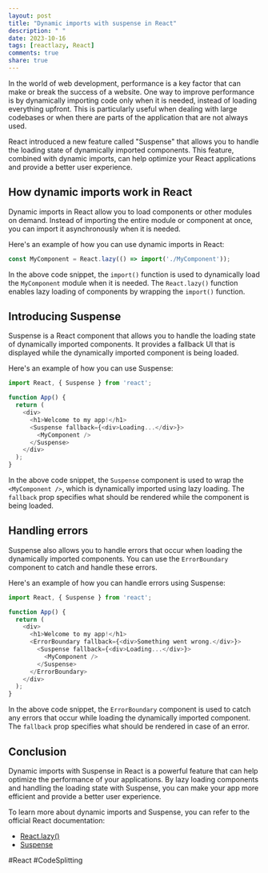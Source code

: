 ```yaml
---
layout: post
title: "Dynamic imports with suspense in React"
description: " "
date: 2023-10-16
tags: [reactlazy, React]
comments: true
share: true
---
```


In the world of web development, performance is a key factor that can make or break the success of a website. One way to improve performance is by dynamically importing code only when it is needed, instead of loading everything upfront. This is particularly useful when dealing with large codebases or when there are parts of the application that are not always used.

React introduced a new feature called "Suspense" that allows you to handle the loading state of dynamically imported components. This feature, combined with dynamic imports, can help optimize your React applications and provide a better user experience.

## How dynamic imports work in React

Dynamic imports in React allow you to load components or other modules on demand. Instead of importing the entire module or component at once, you can import it asynchronously when it is needed.

Here's an example of how you can use dynamic imports in React:

```javascript
const MyComponent = React.lazy(() => import('./MyComponent'));
```

In the above code snippet, the `import()` function is used to dynamically load the `MyComponent` module when it is needed. The `React.lazy()` function enables lazy loading of components by wrapping the `import()` function.

## Introducing Suspense

Suspense is a React component that allows you to handle the loading state of dynamically imported components. It provides a fallback UI that is displayed while the dynamically imported component is being loaded.

Here's an example of how you can use Suspense:

```javascript
import React, { Suspense } from 'react';

function App() {
  return (
    <div>
      <h1>Welcome to my app!</h1>
      <Suspense fallback={<div>Loading...</div>}>
        <MyComponent />
      </Suspense>
    </div>
  );
}
```

In the above code snippet, the `Suspense` component is used to wrap the `<MyComponent />`, which is dynamically imported using lazy loading. The `fallback` prop specifies what should be rendered while the component is being loaded.

## Handling errors

Suspense also allows you to handle errors that occur when loading the dynamically imported components. You can use the `ErrorBoundary` component to catch and handle these errors.

Here's an example of how you can handle errors using Suspense:

```javascript
import React, { Suspense } from 'react';

function App() {
  return (
    <div>
      <h1>Welcome to my app!</h1>
      <ErrorBoundary fallback={<div>Something went wrong.</div>}>
        <Suspense fallback={<div>Loading...</div>}>
          <MyComponent />
        </Suspense>
      </ErrorBoundary>
    </div>
  );
}
```

In the above code snippet, the `ErrorBoundary` component is used to catch any errors that occur while loading the dynamically imported component. The `fallback` prop specifies what should be rendered in case of an error.

## Conclusion

Dynamic imports with Suspense in React is a powerful feature that can help optimize the performance of your applications. By lazy loading components and handling the loading state with Suspense, you can make your app more efficient and provide a better user experience.

To learn more about dynamic imports and Suspense, you can refer to the official React documentation:

- [React.lazy()](https://reactjs.org/docs/code-splitting.html#reactlazy)
- [Suspense](https://reactjs.org/docs/concurrent-mode-suspense.html)

\#React \#CodeSplitting